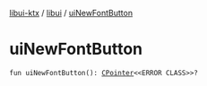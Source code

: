 [libui-ktx](../index.md) / [libui](index.md) / [uiNewFontButton](./ui-new-font-button.md)

# uiNewFontButton

`fun uiNewFontButton(): `[`CPointer`](../kotlinx.cinterop/-c-pointer/index.md)`<<ERROR CLASS>>?`